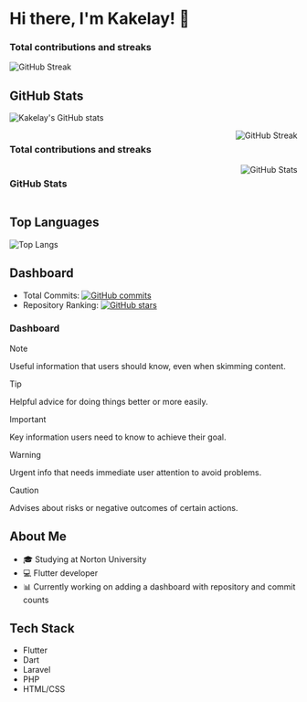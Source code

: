 <!-- Introduction -->
# Hi there, I'm Kakelay! 👋
### Total contributions and streaks
![GitHub Streak](https://github-readme-streak-stats.herokuapp.com/?user=kakelay)

## GitHub Stats
![Kakelay's GitHub stats](https://github-readme-stats.vercel.app/api?username=kakelay&show_icons=true&theme=radical)

<div style="display:flex; flex-direction: column;">
    <div style="display:flex; justify-content: space-between;">
        <h3>Total contributions and streaks</h3>
        <img src="https://github-readme-streak-stats.herokuapp.com/?user=kakelay" alt="GitHub Streak" />
    </div>
    <div style="display:flex; justify-content: space-between;">
        <h3>GitHub Stats</h3>
        <img src="https://github-readme-stats.vercel.app/api?username=kakelay&show_icons=true&theme=radical" alt="GitHub Stats" />
    </div>
</div>


## Top Languages
![Top Langs](https://github-readme-stats.vercel.app/api/top-langs/?username=kakelay&layout=compact)
## Dashboard
- Total Commits: [![GitHub commits](https://img.shields.io/github/commits-since/kakelay/kakelay/latest)](https://github.com/kakelay/kakelay/commits/main)
- Repository Ranking: [![GitHub stars](https://img.shields.io/github/stars/kakelay/kakelay)](https://github.com/kakelay/kakelay/stargazers)


### Dashboard
 
> [!NOTE]
> Useful information that users should know, even when skimming content.

> [!TIP]
> Helpful advice for doing things better or more easily.

> [!IMPORTANT]
> Key information users need to know to achieve their goal.

> [!WARNING]
> Urgent info that needs immediate user attention to avoid problems.

> [!CAUTION]
> Advises about risks or negative outcomes of certain actions.

## About Me
- 🎓 Studying at Norton University
- 💻 Flutter developer
- 📊 Currently working on adding a dashboard with repository and commit counts

## Tech Stack
- Flutter
- Dart
- Laravel
- PHP
- HTML/CSS 



